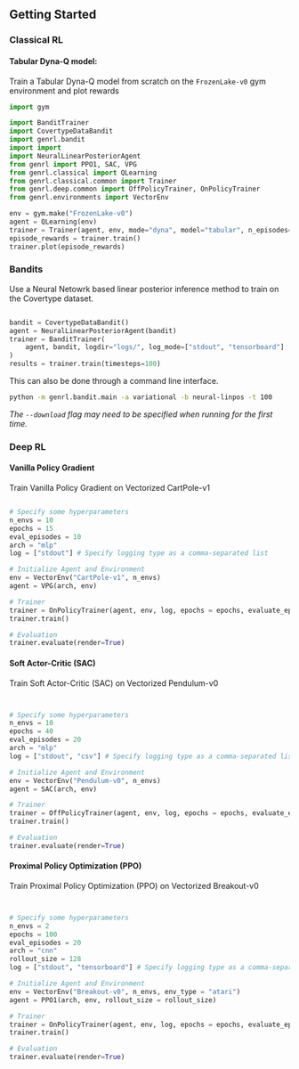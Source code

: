 ## Getting Started

### Classical RL

#### Tabular Dyna-Q model:

Train a Tabular Dyna-Q model from scratch on the `FrozenLake-v0` gym environment and plot rewards

```python
import gym

import BanditTrainer
import CovertypeDataBandit
import genrl.bandit
import import
import NeuralLinearPosteriorAgent
from genrl import PPO1, SAC, VPG
from genrl.classical import QLearning
from genrl.classical.common import Trainer
from genrl.deep.common import OffPolicyTrainer, OnPolicyTrainer
from genrl.environments import VectorEnv

env = gym.make("FrozenLake-v0")
agent = QLearning(env)
trainer = Trainer(agent, env, mode="dyna", model="tabular", n_episodes=10000)
episode_rewards = trainer.train()
trainer.plot(episode_rewards)
```

### Bandits

Use a Neural Netowrk based linear posterior inference method to train on the Covertype dataset.

```python

bandit = CovertypeDataBandit()
agent = NeuralLinearPosteriorAgent(bandit)
trainer = BanditTrainer(
    agent, bandit, logdir="logs/", log_mode=["stdout", "tensorboard"]
)
results = trainer.train(timesteps=100)
```

This can also be done through a command line interface. 

```bash
python -m genrl.bandit.main -a variational -b neural-linpos -t 100
```

 _The `--download` flag may need to be specified when running for the first time._

### Deep RL

#### Vanilla Policy Gradient

Train Vanilla Policy Gradient on Vectorized CartPole-v1

```python

# Specify some hyperparameters
n_envs = 10
epochs = 15
eval_episodes = 10
arch = "mlp"
log = ["stdout"] # Specify logging type as a comma-separated list

# Initialize Agent and Environment
env = VectorEnv("CartPole-v1", n_envs)
agent = VPG(arch, env)

# Trainer
trainer = OnPolicyTrainer(agent, env, log, epochs = epochs, evaluate_episodes = eval_episodes)
trainer.train()

# Evaluation
trainer.evaluate(render=True)
```

#### Soft Actor-Critic (SAC)

Train Soft Actor-Critic (SAC) on Vectorized Pendulum-v0

```python


# Specify some hyperparameters
n_envs = 10
epochs = 40
eval_episodes = 20
arch = "mlp"
log = ["stdout", "csv"] # Specify logging type as a comma-separated list

# Initialize Agent and Environment
env = VectorEnv("Pendulum-v0", n_envs)
agent = SAC(arch, env)

# Trainer
trainer = OffPolicyTrainer(agent, env, log, epochs = epochs, evaluate_episodes = eval_episodes)
trainer.train()

# Evaluation
trainer.evaluate(render=True)
```


#### Proximal Policy Optimization (PPO)

Train Proximal Policy Optimization (PPO) on Vectorized Breakout-v0

```python


# Specify some hyperparameters
n_envs = 2
epochs = 100
eval_episodes = 20
arch = "cnn"
rollout_size = 128
log = ["stdout", "tensorboard"] # Specify logging type as a comma-separated list

# Initialize Agent and Environment
env = VectorEnv("Breakout-v0", n_envs, env_type = "atari")
agent = PPO1(arch, env, rollout_size = rollout_size)

# Trainer
trainer = OnPolicyTrainer(agent, env, log, epochs = epochs, evaluate_episodes = eval_episodes)
trainer.train()

# Evaluation
trainer.evaluate(render=True)
```
